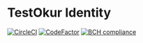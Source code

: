 # TestOkur Identity

[![CircleCI](https://circleci.com/gh/testokur/testokur-identity.svg?style=svg)](https://circleci.com/gh/testokur/testokur-identity)
[![CodeFactor](https://www.codefactor.io/repository/github/testokur/testokur-identity/badge)](https://www.codefactor.io/repository/github/testokur/testokur-identity)
[![BCH compliance](https://bettercodehub.com/edge/badge/testokur/testokur-identity?branch=master)](https://bettercodehub.com/)